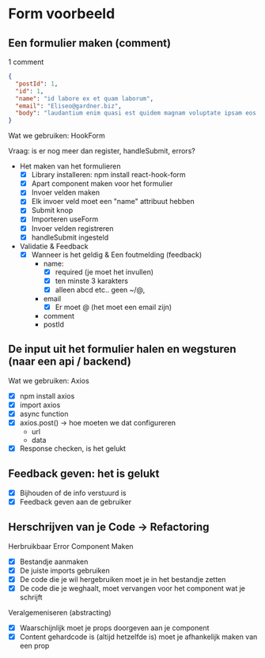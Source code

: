 # Form voorbeeld

## Een formulier maken (comment)

1 comment

```json
{
  "postId": 1,
  "id": 1,
  "name": "id labore ex et quam laborum",
  "email": "Eliseo@gardner.biz",
  "body": "laudantium enim quasi est quidem magnam voluptate ipsam eos tempora quo necessitatibus dolor quam autem quasi reiciendis et nam sapiente accusantium"
}
```

Wat we gebruiken: HookForm

Vraag: is er nog meer dan register, handleSubmit, errors?

- Het maken van het formulieren
  - [x] Library installeren: npm install react-hook-form
  - [x] Apart component maken voor het formulier
  - [x] Invoer velden maken
  - [x] Elk invoer veld moet een "name" attribuut hebben
  - [x] Submit knop
  - [x] Importeren useForm
  - [x] Invoer velden registreren
  - [x] handleSubmit ingesteld
- Validatie & Feedback
  - [x] Wanneer is het geldig & Een foutmelding (feedback)
    - name:
      - [x] required (je moet het invullen)
      - [x] ten minste 3 karakters
      - [x] alleen abcd etc.. geen ~/@,
    - email
      - [x] Er moet @ (het moet een email zijn)
    - comment
    - postId

## De input uit het formulier halen en wegsturen (naar een api / backend)

Wat we gebruiken: Axios

- [x] npm install axios
- [x] import axios
- [x] async function
- [x] axios.post() -> hoe moeten we dat configureren
  - url
  - data
- [x] Response checken, is het gelukt

## Feedback geven: het is gelukt

- [x] Bijhouden of de info verstuurd is
- [x] Feedback geven aan de gebruiker

## Herschrijven van je Code -> Refactoring

Herbruikbaar Error Component Maken

- [x] Bestandje aanmaken
- [x] De juiste imports gebruiken
- [x] De code die je wil hergebruiken moet je in het bestandje zetten
- [x] De code die je weghaalt, moet vervangen voor het component wat je schrijft

Veralgemeniseren (abstracting)

- [x] Waarschijnlijk moet je props doorgeven aan je component
- [x] Content gehardcode is (altijd hetzelfde is) moet je afhankelijk maken van een prop
